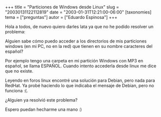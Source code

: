 +++
title = "Particiones de Windows desde Linux"
slug = "20030131122112819"
date = "2003-01-31T12:21:00-06:00"
[taxonomies]
tema = ["preguntas"]
autor = ["Eduardo Espinosa"]
+++

Hola a todos, de nuevo quiero darles lata ya que no he podido resolver
un problema:

Alguien sabe cómo puedo acceder a los directorios de mis particiones
windows (en mi PC, no en la red) que tienen en su nombre caracteres del
español?

<!-- more -->
Por ejemplo tengo una carpeta en mi partición Windows con MP3 en
español, se llama ESPAÑOL. Cuando intento accederla desde linux me dice
que no existe.

Leyendo en foros linux encontré una solución para Debian, pero nada para
RedHat. Ya probé haciendo lo que indicaba el mensaje de Debian, pero no
funciona :(.

¿Alguien ya resolvió este problema?

Espero puedan hecharme una mano :)
